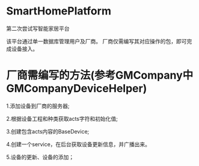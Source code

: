 # SmartHomePlatform
第二次尝试写智能家居平台

该平台通过单一数据库管理用户及厂商。
厂商仅需编写其对应操作的包，即可完成设备接入。

# 厂商需编写的方法(参考GMCompany中GMCompanyDeviceHelper)
1.添加设备到厂商的服务器;

2.根据设备工程和种类获取acts字符和初始化值;

3.创建包含acts内容的BaseDevice;

4.创建一个service，在后台获取设备更新信息，并广播出来。

5.设备的更新、设备的添加；
